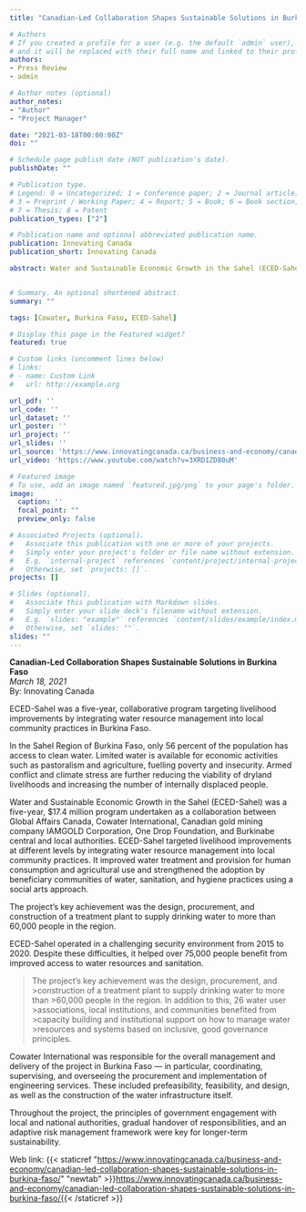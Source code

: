 ```yaml
---
title: "Canadian-Led Collaboration Shapes Sustainable Solutions in Burkina Faso"

# Authors
# If you created a profile for a user (e.g. the default `admin` user), write the username (folder name) here
# and it will be replaced with their full name and linked to their profile.
authors:
- Press Review
- admin

# Author notes (optional)
author_notes:
- "Author"
- "Project Manager"

date: "2021-03-18T00:00:00Z"
doi: ""

# Schedule page publish date (NOT publication's date).
publishDate: ""

# Publication type.
# Legend: 0 = Uncategorized; 1 = Conference paper; 2 = Journal article;
# 3 = Preprint / Working Paper; 4 = Report; 5 = Book; 6 = Book section;
# 7 = Thesis; 8 = Patent
publication_types: ["2"]

# Publication name and optional abbreviated publication name.
publication: Innovating Canada
publication_short: Innovating Canada

abstract: Water and Sustainable Economic Growth in the Sahel (ECED-Sahel) was a five-year, $17.4 million program undertaken as a collaboration between Global Affairs Canada, Cowater International, Canadian gold mining company IAMGOLD Corporation, One Drop Foundation, and Burkinabe central and local authorities. ECED-Sahel targeted livelihood improvements at different levels by integrating water resource management into local community practices. It improved water treatment and provision for human consumption and agricultural use and strengthened the adoption by beneficiary communities of water, sanitation, and hygiene practices using a social arts approach.


# Summary. An optional shortened abstract.
summary: ""

tags: [Cowater, Burkina Faso, ECED-Sahel]

# Display this page in the Featured widget?
featured: true

# Custom links (uncomment lines below)
# links:
# - name: Custom Link
#   url: http://example.org

url_pdf: ''
url_code: ''
url_dataset: ''
url_poster: ''
url_project: ''
url_slides: ''
url_source: 'https://www.innovatingcanada.ca/business-and-economy/canadian-led-collaboration-shapes-sustainable-solutions-in-burkina-faso/'
url_video: 'https://www.youtube.com/watch?v=3XRD1ZD80uM'

# Featured image
# To use, add an image named `featured.jpg/png` to your page's folder.
image:
  caption: ''
  focal_point: ""
  preview_only: false

# Associated Projects (optional).
#   Associate this publication with one or more of your projects.
#   Simply enter your project's folder or file name without extension.
#   E.g. `internal-project` references `content/project/internal-project/index.md`.
#   Otherwise, set `projects: []`.
projects: []

# Slides (optional).
#   Associate this publication with Markdown slides.
#   Simply enter your slide deck's filename without extension.
#   E.g. `slides: "example"` references `content/slides/example/index.md`.
#   Otherwise, set `slides: ""`.
slides: ""
---
```


**Canadian-Led Collaboration Shapes Sustainable Solutions in Burkina Faso**  
*March 18, 2021*  
By: Innovating Canada  

ECED-Sahel was a five-year, collaborative program targeting livelihood improvements by integrating water resource management into local community practices in Burkina Faso.

In the Sahel Region of Burkina Faso, only 56 percent of the population has access to clean water. Limited water is available for economic activities such as pastoralism and agriculture, fuelling poverty and insecurity. Armed conflict and climate stress are further reducing the viability of dryland livelihoods and increasing the number of internally displaced people.

Water and Sustainable Economic Growth in the Sahel (ECED-Sahel) was a five-year, $17.4 million program undertaken as a collaboration between Global Affairs Canada, Cowater International, Canadian gold mining company IAMGOLD Corporation, One Drop Foundation, and Burkinabe central and local authorities. ECED-Sahel targeted livelihood improvements at different levels by integrating water resource management into local community practices. It improved water treatment and provision for human consumption and agricultural use and strengthened the adoption by beneficiary communities of water, sanitation, and hygiene practices using a social arts approach.

The project’s key achievement was the design, procurement, and construction of a treatment plant to supply drinking water to more than 60,000 people in the region.

ECED-Sahel operated in a challenging security environment from 2015 to 2020. Despite these difficulties, it helped over 75,000 people benefit from improved access to water resources and sanitation.

>The project’s key achievement was the design, procurement, and >construction of a treatment plant to supply drinking water to more than >60,000 people in the region. In addition to this, 26 water user >associations, local institutions, and communities benefited from >capacity building and institutional support on how to manage water >resources and systems based on inclusive, good governance principles.

Cowater International was responsible for the overall management and delivery of the project in Burkina Faso — in particular, coordinating, supervising, and overseeing the procurement and implementation of engineering services. These included prefeasibility, feasibility, and design, as well as the construction of the water infrastructure itself.

Throughout the project, the principles of government engagement with local and national authorities, gradual handover of responsibilities, and an adaptive risk management framework were key for longer-term sustainability.

Web link: {{< staticref "https://www.innovatingcanada.ca/business-and-economy/canadian-led-collaboration-shapes-sustainable-solutions-in-burkina-faso/" "newtab" >}}https://www.innovatingcanada.ca/business-and-economy/canadian-led-collaboration-shapes-sustainable-solutions-in-burkina-faso/{{< /staticref >}}
